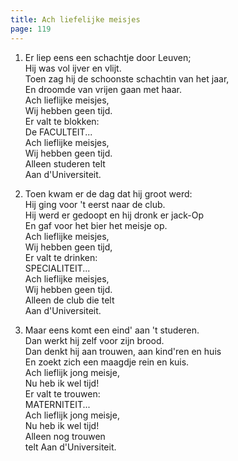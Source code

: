 ```yaml
---
title: Ach liefelijke meisjes
page: 119
---  
```


1. Er liep eens een schachtje door Leuven;  
Hij was vol ijver en vlijt.  
Toen zag hij de schoonste schachtin van het jaar,  
En droomde van vrijen gaan met haar.  
Ach lieflijke meisjes,  
Wij hebben geen tijd.  
Er valt te blokken:  
De FACULTEIT...  
Ach lieflijke meisjes,  
Wij hebben geen tijd.  
Alleen studeren telt  
Aan d'Universiteit.  


2. Toen kwam er de dag dat hij groot werd:  
Hij ging voor 't eerst naar de club.  
Hij werd er gedoopt en hij dronk er jack-Op  
En gaf voor het bier het meisje op.  
Ach lieflijke meisjes,  
Wij hebben geen tijd,  
Er valt te drinken:  
SPECIALITEIT...  
Ach lieflijke meisjes,  
Wij hebben geen tijd.  
Alleen de club die telt  
Aan d'Universiteit.  


3. Maar eens komt een eind' aan 't studeren.  
Dan werkt hij zelf voor zijn brood.  
Dan denkt hij aan trouwen, aan kind'ren en huis  
En zoekt zich een maagdje rein en kuis.  
Ach lieflijk jong meisje,  
Nu heb ik wel tijd!  
Er valt te trouwen:  
MATERNITEIT...  
Ach lieflijk jong meisje,  
Nu heb ik wel tijd!  
Alleen nog trouwen  
telt Aan d'Universiteit.  
